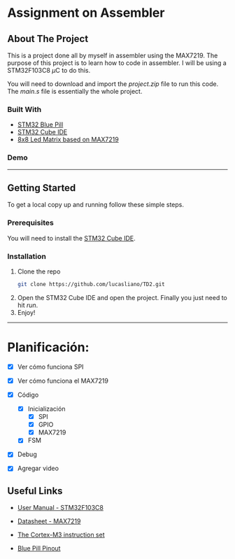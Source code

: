 # Assignment on Assembler

<!-- ABOUT THE PROJECT -->
## About The Project

This is a project done all by myself in assembler using the MAX7219. The purpose of this project is to learn how to code in assembler. I will be using a STM32F103C8 $\mu$C to do this.

You will need to download and import the _project.zip_ file to run this code. The _main.s_ file is essentially the whole project.

### Built With

* [STM32 Blue Pill](https://stm32-base.org/boards/STM32F103C8T6-Blue-Pill.html)
* [STM32 Cube IDE](https://www.st.com/en/development-tools/stm32cubeide.html)
* [8x8 Led Matrix based on MAX7219](https://articulo.mercadolibre.com.ar/MLA-743000876-modulo-matriz-de-puntos-8x8-max7219-todomicro-garantia-_JM)

### Demo



---

<!-- GETTING STARTED -->
## Getting Started

To get a local copy up and running follow these simple steps.

### Prerequisites

You will need to install the [STM32 Cube IDE](https://www.st.com/en/development-tools/stm32cubeide.html).


### Installation

1. Clone the repo
   ```sh
   git clone https://github.com/lucasliano/TD2.git
   ```
2. Open the STM32 Cube IDE and open the project. Finally you just need to hit _run_.
3. Enjoy!

---

# Planificación:

* [x] Ver cómo funciona SPI
* [x] Ver cómo funciona el MAX7219

* [x] Código
  * [x] Inicialización
    * [x] SPI
    * [x] GPIO
    * [x] MAX7219
  * [x] FSM

* [x] Debug
* [x] Agregar video

## Useful Links

* [User Manual - STM32F103C8](https://www.google.com/url?sa=t&rct=j&q=&esrc=s&source=web&cd=&ved=2ahUKEwj5i46h2M_wAhX1ILkGHfiEDq4QFjAAegQIBhAD&url=https%3A%2F%2Fwww.st.com%2Fresource%2Fen%2Freference_manual%2Fcd00171190-stm32f101xx-stm32f102xx-stm32f103xx-stm32f105xx-and-stm32f107xx-advanced-arm-based-32-bit-mcus-stmicroelectronics.pdf&usg=AOvVaw2kF0T1D3TzsgvgnX7fvMku)

* [Datasheet - MAX7219](https://datasheets.maximintegrated.com/en/ds/MAX7219-MAX7221.pdf)

* [The Cortex-M3 instruction set](https://ic.unicamp.br/~celio/mc404-s2-2015/docs/manual-detalhado-instrucoes-cortex-m3.pdf)

* [Blue Pill Pinout](https://i.pinimg.com/originals/d4/c9/c1/d4c9c1d4e8f6274648f2c635bc814c1f.jpg)
